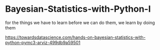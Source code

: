 # Bayesian-Statistics-with-Python-I
for the things we have to learn before we can do them, we learn by doing them

https://towardsdatascience.com/hands-on-bayesian-statistics-with-python-pymc3-arviz-499db9a59501
